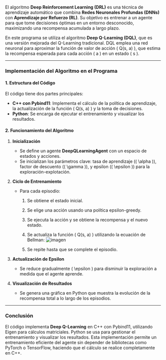 
El algoritmo **Deep Reinforcement Learning (DRL)** es una técnica de aprendizaje automático que combina **Redes Neuronales Profundas (DNNs)** con **Aprendizaje por Refuerzo (RL)**. Su objetivo es entrenar a un agente para que tome decisiones óptimas en un entorno desconocido, maximizando una recompensa acumulada a largo plazo.

En este programa se utiliza el algoritmo **Deep Q-Learning (DQL)**, que es una versión mejorada del Q-Learning tradicional. DQL emplea una red neuronal para aproximar la función de valor de acción \( Q(s, a) \), que estima la recompensa esperada para cada acción \( a \) en un estado \( s \).

---

### **Implementación del Algoritmo en el Programa**

#### **1. Estructura del Código**
El código tiene dos partes principales:
- **C++ con Pybind11**: Implementa el cálculo de la política de aprendizaje, la actualización de la función \( Q(s, a) \) y la toma de decisiones.
- **Python**: Se encarga de ejecutar el entrenamiento y visualizar los resultados.

#### **2. Funcionamiento del Algoritmo**
1. **Inicialización**  
   - Se define un agente **DeepQLearningAgent** con un espacio de estados y acciones.
   - Se inicializan los parámetros clave: tasa de aprendizaje (\( \alpha \)), factor de descuento (\( \gamma \)), y epsilon (\( \epsilon \)) para la exploración-explotación.

2. **Ciclo de Entrenamiento**  
   - Para cada episodio:
     1. Se obtiene el estado inicial.
     2. Se elige una acción usando una política epsilon-greedy.
     3. Se ejecuta la acción y se obtiene la recompensa y el nuevo estado.
     4. Se actualiza la función \( Q(s, a) \) utilizando la ecuación de Bellman:
        ![imagen](https://github.com/user-attachments/assets/44a0d415-d7ff-4df1-9120-8d28992d92e5)

     5. Se repite hasta que se complete el episodio.

3. **Actualización de Epsilon**  
   - Se reduce gradualmente \( \epsilon \) para disminuir la exploración a medida que el agente aprende.

4. **Visualización de Resultados**  
   - Se genera una gráfica en Python que muestra la evolución de la recompensa total a lo largo de los episodios.

---

### **Conclusión**
El código implementa **Deep Q-Learning** en C++ con Pybind11, utilizando Eigen para cálculos matriciales. Python se usa para gestionar el entrenamiento y visualizar los resultados. Esta implementación permite un entrenamiento eficiente del agente sin depender de bibliotecas como PyTorch o TensorFlow, haciendo que el cálculo se realice completamente en C++. 
